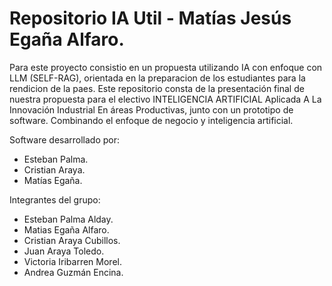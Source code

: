 # Repositorio IA Util - Matías Jesús Egaña Alfaro.

Para este proyecto consistio en un propuesta utilizando IA con enfoque con LLM (SELF-RAG), orientada en la preparacion de los estudiantes para la rendicion de la paes. Este repositorio consta de la presentación final de nuestra propuesta para el electivo INTELIGENCIA ARTIFICIAL Aplicada A La Innovación Industrial En áreas Productivas, junto con un prototipo de software. Combinando el enfoque de negocio y inteligencia artificial.

Software desarrollado por:
- Esteban Palma.
- Cristian Araya.
- Matías Egaña.

Integrantes del grupo:
- Esteban Palma Alday.
- Matias Egaña Alfaro.
- Cristian Araya Cubillos.
- Juan Araya Toledo.
- Victoria Iribarren Morel.
- Andrea Guzmán Encina.
